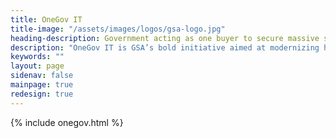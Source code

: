 ```yaml
---
title: OneGov IT
title-image: "/assets/images/logos/gsa-logo.jpg"
heading-description: Government acting as one buyer to secure massive savings on software and technology. Save 70-90% on tools your agency already uses. 
description: "OneGov IT is GSA’s bold initiative aimed at modernizing how the federal government purchases goods and services. OneGov reflects a shift in how the federal government approaches buying what it needs—not as a series of isolated purchases, but as a shared enterprise that powers everything from citizen services to national security. The initiative supports President Trump’s April 2025 Executive Order on ensuring commercial, cost-effective solutions in federal contracts"
keywords: ""
layout: page
sidenav: false
mainpage: true
redesign: true
---
```

{% include onegov.html %}

